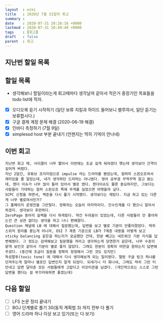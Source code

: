 ```yaml
---
layout  : wiki
title   : 2020년 7월 31일자 회고
summary : 
date    : 2020-07-31 20:26:16 +0900
lastmod : 2020-07-31 20:49:48 +0900
tags    : [회고]
draft   : false
parent  : 회고
---
```


## 지난번 할일 목록

## 할일 목록
 * 생각해보니 할일이라는게 회고때마다 생각날꺼 같아서 적은거 중장기인 목표들을 todo list에 적자.
 * [X] 오디오북 듣기 시작하기 (일단 보류 지킬과 하이드 들어보니 별루여서, 일단 듣기는 보류합시다.)
 * [X] 구글 결제 계정 문제 해결 (2020-06-19 해결)
 * [X] 인바디 측정하기 (7월 9일)
 * [X] simplessd host 부분 끝내기 (언젠지는 딱히 기억이 안나네)
## 이번 회고 
``` 
지난번 회고 때, 사이클이 너무 짧아서 이번에는 조금 길게 둬야겠다 햇는데 생각보다 간격이 길어져 버렸다.
지난 2달간, 유튜브 프리미엄으로 impulse 라는 드라마를 봤었는데, 점퍼의 스핀오프여서 재미있을 줄 알았는데, 내가 생각하던 드라마는 아니였다. 영어 공부겸 꾸역꾸역 참고 봤는데, 젠더 이슈가 너무 많이 들어 있어서 별로 였다. 젠더이슈도 물론 중요하지만, 그보다는 사람들이 기대하는 점퍼 스핀오프 쪽에 무게를 실었으면 어땟을까 싶다.
SCPC 신청을 하면서, 백준을 다시 풀기 시작했다. 생각보다는 재밌다. 지금 하고 있는 다른게 너무 별로여서인가?
그 홈페이지 운영진을 그만뒀다. 정확히는 오늘이 마지막이다. 인수인계를 다 했으니 알아서 하겠지. 생각보다 후련하다.
ZeroPage 동아리 슬랙을 다시 하게됬다. 약간 두려움이 있었는데, 다른 사람들이 안 좋아하는건 큰 상관 없다는 생각을 하고 나니 편해졌다.
Question 채널에 LB 에 대해서 질문했는데, 답변을 보고 별로 기분이 안좋아졌었다. 딱히 스위치 원리를 묻는게 아니라, OSI 7 계층 기준으로 LB가 7계층 내용을 어떻게 보고 sticky balancing 같은걸 하는지가 궁금했던 건데, 한분 빼고는 네트워크 기본 지식을 답변해줬다. 그 정도는 검색해보고 질문했을 꺼라고 생각하는게 당연한거 같은데, 너무 수준이 얕게 보인것 같아서 기분이 별로 좋지 않았다. 그래도 한분이 정확히 어떤걸 원하는지 답변해주셨다. (중간에 조금더 질문을 정확히 정정해서 그런 것도 있지만) 
독성말투(toxic tone) 에 대해서 다시 생각해보게 되는 일이였다. 딸랑 구글 링크 하나를 던져주는게 얼마나 별로인 답변인지 알게 되었다. 되새기니 더 화나네, 그래도 딱히 그런 티 안내고 답변 달아준 모든 사람들에게 고맙다고 이모티콘을 남겼다. (개인적으로는 스스로 그런 답변을 했다는 걸 부끄러워하면 좋겠는데)
```

## 다음 할일
 * [ ] LFS 논문 정리 끝내기
 * [ ] BOJ 단계별로 풀기 30(동적 계획법 3) 까지 전부 다 풀기
 * [ ] 영어 드라마 하나 이상 보고 있기(또는 다 보기)
